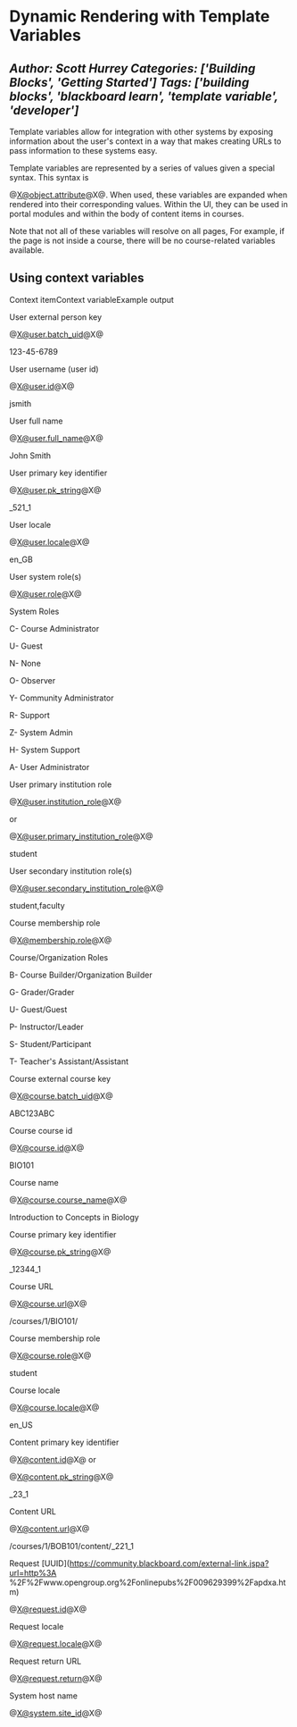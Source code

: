 # Dynamic Rendering with Template Variables
*Author: Scott Hurrey*
*Categories: ['Building Blocks', 'Getting Started']*
*Tags: ['building blocks', 'blackboard learn', 'template variable', 'developer']*
---
Template variables allow for integration with other systems by exposing
information about the user's context in a way that makes creating URLs to pass
information to these systems easy.

Template variables are represented by a series of values given a special
syntax. This syntax is

@X@object.attribute@X@. When used, these variables are expanded when rendered
into their corresponding values. Within the UI, they can be used in portal
modules and within the body of content items in courses.

Note that not all of these variables will resolve on all pages, For example,
if the page is not inside a course, there will be no course-related variables
available.

## Using context variables

Context itemContext variableExample output

User external person key

@X@user.batch_uid@X@

123-45-6789

User username (user id)

@X@user.id@X@

jsmith

User full name

@X@user.full_name@X@

John Smith

User primary key identifier

@X@user.pk_string@X@

_521_1

User locale

@X@user.locale@X@

en_GB

User system role(s)

@X@user.role@X@

System Roles

C- Course Administrator

U- Guest

N- None

O- Observer

Y- Community Administrator

R- Support

Z- System Admin

H- System Support

A- User Administrator

User primary institution role

@X@user.institution_role@X@

or

@X@user.primary_institution_role@X@

student

User secondary institution role(s)

@X@user.secondary_institution_role@X@

student,faculty

Course membership role

@X@membership.role@X@

Course/Organization Roles

B- Course Builder/Organization Builder

G- Grader/Grader

U- Guest/Guest

P- Instructor/Leader

S- Student/Participant

T- Teacher's Assistant/Assistant

Course external course key

@X@course.batch_uid@X@

ABC123ABC

Course course id

@X@course.id@X@

BIO101

Course name

@X@course.course_name@X@

Introduction to Concepts in Biology

Course primary key identifier

@X@course.pk_string@X@

_12344_1

Course URL

@X@course.url@X@

/courses/1/BIO101/

Course membership role

@X@course.role@X@

student

Course locale

@X@course.locale@X@

en_US

Content primary key identifier

@X@content.id@X@ or

@X@content.pk_string@X@

_23_1

Content URL

@X@content.url@X@

/courses/1/BOB101/content/_221_1

Request [UUID](https://community.blackboard.com/external-link.jspa?url=http%3A
%2F%2Fwww.opengroup.org%2Fonlinepubs%2F009629399%2Fapdxa.htm)

@X@request.id@X@

Request locale

@X@request.locale@X@

Request return URL

@X@request.return@X@

System host name

@X@system.site_id@X@

